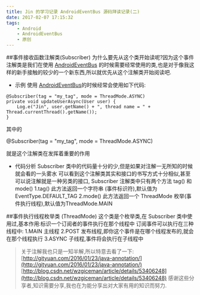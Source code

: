 ```yaml
---
title: Jin 的学习记录 AndroidEventBus 源码拜读记录(二)
date: 2017-02-07 17:15:32
tags:
    - Android
    - AndroidEventBus
    - 原创
---
```

##事件接收函数注解类(Subscriber)
为什么要先从这个类开始读呢?因为这个事件注解类是我们在使用 [AndroidEventBus](https://github.com/hehonghui/AndroidEventBus) 的时候需要经常使用的类,也是对于像我这样的新手接触的较少的一个新东西,所以就优先从这个注解类开始阅读吧.
- 示例
使用 [AndroidEventBus](https://github.com/hehonghui/AndroidEventBus)的时候经常会使用如下代码:
```
@Subscriber(tag = "my_tag", mode = ThreadMode.ASYNC)
private void updateUserAsync(User user) {   
    Log.e("Jin", user.getName() + ", thread name = " + Thread.currentThread().getName());
}
```
其中的
>
@Subscriber(tag = "my_tag", mode = ThreadMode.ASYNC)

就是这个注解类在发挥着重要的作用
- 代码分析
Subscriber 类中的代码量十分的少,但是如果对注解一无所知的时候就会看的一头雾水
可以看到这个注解类其实和接口的书写方式十分相似,甚至可以说注解就是一种另类的接口, Subscriber 注解类中只有两个方法 tag() 和 mode() 
1.tag() 此方法返回一个字符串 (事件标识符),默认值为 EventType.DEFAULT_TAG
2.mode()  此方法返回一个 ThreadMode 枚举(事件执行线程),默认值为ThreadMode.MAIN

##事件执行线程枚举类 (ThreadMode)
这个类是个枚举类,在 Subscriber 类中使用过,基本作用:标识一个订阅者的事件执行在那个线程中
订阅事件可以执行在三种线程中:
1.MAIN 主线程
2.POST 发布线程,即你这个事件是在哪个线程发布的,就会在那个线程执行
3.ASYNC 子线程,事件将会执行在子线程中

> 关于注解我也只是一知半解,所以特意去看了一下:
[http://gityuan.com/2016/01/23/java-annotation/](http://gityuan.com/2016/01/23/java-annotation/) 
[http://blog.csdn.net/wzgiceman/article/details/53406248](http://blog.csdn.net/wzgiceman/article/details/53406248)
感谢这些分享者,知识需要分享,我也在为能分享出对大家有用的知识而努力.